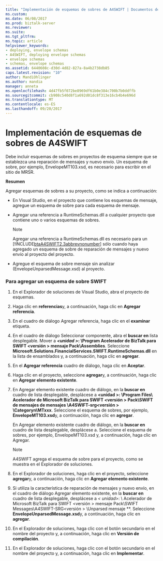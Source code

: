 ```yaml
---
title: "Implementación de esquemas de sobres de A4SWIFT | Documentos de Microsoft"
ms.custom: 
ms.date: 06/08/2017
ms.prod: biztalk-server
ms.reviewer: 
ms.suite: 
ms.tgt_pltfrm: 
ms.topic: article
helpviewer_keywords:
- deploying, envelope schemas
- A4SWIFT, deploying envelope schemas
- envelope schemas
- schemas, envelope schemas
ms.assetid: 6440608c-d30d-4d82-827a-8a4b2738db85
caps.latest.revision: "10"
author: MandiOhlinger
ms.author: mandia
manager: anneta
ms.openlocfilehash: 4d47fb5f072be8969df61b0e384c700b7b0ddffb
ms.sourcegitcommit: cb908c540d8f1a692d01dc8f313e16cb4b4e696d
ms.translationtype: MT
ms.contentlocale: es-ES
ms.lasthandoff: 09/20/2017
---
```

# <a name="deploying-a4swift-envelope-schemas"></a>Implementación de esquemas de sobres de A4SWIFT
Debe incluir esquemas de sobres en proyectos de esquema siempre que se establezca una reparación de mensajes y nuevo envío. Un esquema de sobre, por ejemplo, EnvelopeMT103.xsd, es necesario para escribir en el sitio de MRSR.  
  
 **Resumen**  
  
 Agregar esquemas de sobres a su proyecto, como se indica a continuación:  
  
-   En Visual Studio, en el proyecto que contiene los esquemas de mensaje, agregue un esquema de sobre para cada esquema de mensaje.  
  
-   Agregar una referencia a RuntimeSchemas.dll a cualquier proyecto que contiene uno o varios esquemas de sobres.  
  
    > [!NOTE]
    >  Agregar una referencia a RuntimeSchemas.dll es necesario para un [!INCLUDE[btaA4SWIFT2.3abbrevnonumber](../../includes/btaa4swift2-3abbrevnonumber-md.md)] sólo cuando haya agregado un esquema de sobre de reparación de mensajes y nuevo envío al proyecto del proyecto.  
  
-   Agregue el esquema de sobre mensaje sin analizar (EnvelopeUnparsedMessage.xsd) al proyecto.  
  
### <a name="to-add-a-swift-envelope-schema"></a>Para agregar un esquema de sobre SWIFT  
  
1.  En el Explorador de soluciones de Visual Studio, abra el proyecto de esquemas.  
  
2.  Haga clic en **referencias**y, a continuación, haga clic en **Agregar referencia**.  
  
3.  En el cuadro de diálogo Agregar referencia, haga clic en el **examinar** etiqueta.  
  
4.  En el cuadro de diálogo Seleccionar componente, abra el **buscar en** lista desplegable. Mover a   ***\<unidad >*: \Program Acelerador de BizTalk para SWIFT \<versión > mensaje Pack\Assemblies**. Seleccione **Microsoft.Solutions.FinancialServices.SWIFT.RuntimeSchemas.dll** en la lista de ensamblados y, a continuación, haga clic en **agregar**.  
  
5.  En el **Agregar referencia** cuadro de diálogo, haga clic en **Aceptar**.  
  
6.  Haga clic en el proyecto, seleccione **agregar**y, a continuación, haga clic en **Agregar elemento existente**.  
  
7.  En Agregar elemento existente cuadro de diálogo, en la **buscar en** cuadro de lista desplegable, desplácese a  **\<unidad >: \Program Files\ Acelerador de Microsoft BizTalk para SWIFT \<versión > Pack\SWIFT de mensajes de mensajes \A4SWIFT-srg\<versión > \Categoryn\MTxxx**. Seleccione el esquema de sobres, por ejemplo, **EnvelopeMT103.xsd**y, a continuación, haga clic en **agregar**.  
  
     En Agregar elemento existente cuadro de diálogo, en la **buscar en** cuadro de lista desplegable, desplácese a. Seleccione el esquema de sobres, por ejemplo, EnvelopeMT103.xsd y, a continuación, haga clic en Agregar.  
  
    > [!NOTE]
    >  A4SWIFT agrega el esquema de sobre para el proyecto, como se muestra en el Explorador de soluciones.  
  
8.  En el Explorador de soluciones, haga clic en el proyecto, seleccione **agregar**y, a continuación, haga clic en **Agregar elemento existente**.  
  
9. Si utiliza la característica de reparación de mensajes y nuevo envío, en el cuadro de diálogo Agregar elemento existente, en la **buscar en** cuadro de lista desplegable, desplácese a  **\<* unidad*>: \ Acelerador de Microsoft BizTalk para SWIFT \<versión > mensaje Pack\SWIFT Messages\A4SWIFT-SRG\<versión > \Unparsed mensaje **. Seleccione **EnvelopeUnparsedMessage.xsd**y, a continuación, haga clic en **agregar**.  
  
10. En el Explorador de soluciones, haga clic con el botón secundario en el nombre del proyecto y, a continuación, haga clic en **Versión de compilación**.  
  
11. En el Explorador de soluciones, haga clic con el botón secundario en el nombre del proyecto y, a continuación, haga clic en **Implementar**.
